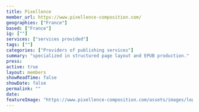 ```yaml
---
title: Pixellence
member_url: https://www.pixellence-composition.com/
geographies: ["France"]
based: ["France"]
ig: [""] 
services: ["services provided"] 
tags: [""]
categories: ["Providers of publishing services"]
summary: "specialized in structured page layout and EPUB production."
press:
active: true
layout: members
showReadTime: false
showDate: false
permalink: ""
date: 
featureImage: "https://www.pixellence-composition.com/assets/images/logo.png"
---
```

